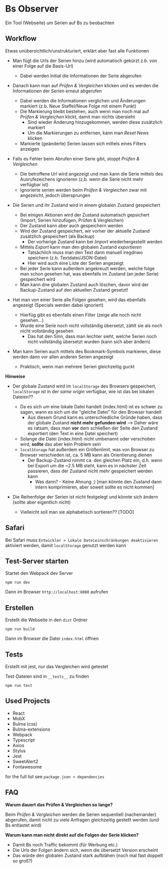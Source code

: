 # Bs Observer

Ein Tool (Webseite) um Serien auf Bs zu beobachten


## Workflow

Etwas unübersichtlich/unstrukturiert, erklärt aber fast alle Funktionen

- Man fügt die Urls der Serien hinzu (wird automatisch gekürzt z.b. von einer Folge auf die Basis-Url)
  - Dabei werden initial die Informationen der Serie abgerufen
- Danach kann man auf *Prüfen & Vergleichen* klicken und es werden die Informationen der Serien erneut abgerufen
  - Dabei werden die Informationen verglichen und Änderungen markiert (z.b. Neue Staffel/Neue Folge mit einem Punkt)
  - Die Markierung bleibt bestehen, auch wenn man noch mal auf *Prüfen & Vergleichen* klickt, damit man nichts übersieht
    - Sind wieder Änderung hinzugekommen, werden diese zusätzlich markiert
    - Um die Markierungen zu entfernen, kann man *Reset News* klicken
  - Markierte (geänderte) Serien lassen sich mittels eines Filters anzeigen

- Falls es Fehler beim Abrufen einer Serie gibt, stoppt *Prüfen & Vergleichen*
  - Die betroffene Url wird angezeigt und man kann die Serie mittels des Ausrufezeichens ignorieren (z.b. wenn die Serie nicht mehr verfügbar ist)
  - Ignorierte serien werden beim *Prüfen & Vergleichen* zwar mit angezeicht, jedoch übersprungen
- Die Serien und ihr Zustand wird in einem globalen Zustand gespeichert
  - Bei einigen Aktionen wird der Zustand automatisch gepsichert (Import, Serien hinzufügen, Prüfen & Vergleichen)
  - Der Zustand kann aber auch gespeichern werden
  - Wird der Zustand gespeichert, wir vorher der aktuelle Zustand zusätzlich gespeichert (als Backup)
    - Der vorherige Zustand kann bei *Import* wiederhergestellt werden
  - Mittels *Export* kann man den globalen Zustand *exportieren*
    - Tatsächlich muss man den Text dann manuell iregdnwo speichern (z.b. Textdatei/JSON-Datei)
    - Hier wird auch eine Liste der Serien angezeigt
  - Bei jeder Serie kann außerdem angekreuzt werden, welche folge man schon gesehen hat, was ebenfalls im Zustand (an jeder Serie) gespeichert wird
  - Man kann dne globalen Zustand auch löschen, davor wird der Backup-Zustand auf den aktuellen Zustand gesetzt!

- Hat man von einer Serie alle Folgen gesehen, wird das ebenfalls angezeigt (Specials werden dabei ignoriert)
  - Hierfüg gibt es ebenfalls einen Filter (zeige alle noch nicht gesehen...)
  - Wurde eine Serie noch nicht vollständig übersetzt, zählt sie als noch nicht vollständig gesehen
    - Das hat den Sinn, dass man leichter sieht, welche Serien noch nicht vollständig übersetzt wurden (kann sich aber ändern)

- Man kann Serien auch mittels des Bookmark-Symbols markieren, diese werden dann vor allen anderen Serien angezeigt
  - Praktisch, wenn man mehrere Serien gleichzeitig guckt

**Hinweise**

- Der globale Zustand wird im `localStorage` des Browsers gespeichert, `localStorage` ist in der *same origin* verfügbar, wie ist das bei lokalen Dateien??
  - Da es sich um eine lokale Datei handelt (index.html) ist es schwer zu sagen, wann es sich um die "gleiche Datei" für den Browser handelt
    - Aus diesem Grund kann es unterschiedliche Gründe haben, dass der globale Zustand **nicht mehr gefunden wird**
    --> Daher wäre es ratsam, dass man **vor** dem schließen der Seite den Zustand exportiert (den Text in eine Datei speichert)
  - Solange die Datei (index.html) nicht umbenannt oder verschoben wird, **sollte** das aber kein Problem sein
  - `localStorage` hat außerdem ein Größenlimit, was von Browser zu Browser verschieden ist, ca. 5 MB kann als Orientierung dienen
    - Der Backup-Zustand nimmt ca. den gleichen Platz ein, d.h. wenn bei Export um die ~2.5 MB steht, kann es in nächster Zeit passieren, dass der Zustand nicht mehr gespeichert werden kann
      - Was dann? - Keine Ahnung ;) [man könnte den Zustand dann intern komprimieren, aber soweit sollte es nicht kommen]

- Die Reihenfolge der Serien ist nicht festgelegt und könnte sich ändern (sollte aber eigentlich nicht)
  - Vielleicht soll man sie alphabetisch sortieren?? [TODO]


## Safari

Bei Safari muss `Entwickler > Lokale Dateieinschränkungen deaktivieren` aktiviert werden, damit `localStorage` genutzt werden kann

## Test-Server starten

Startet den Webpack dev Server

```
npm run dev
```

Dann im Browser `http://localhost:8080` aufrufen

## Erstellen

Erstellt die Webseite in den `dist` Ordner

```
npm run build
```

Dann im Browser die Datei `index.html` öffnen

## Tests

Erstellt mit jest, nur das Vergleichen wird getestet

Test-Dateien sind in `__tests__` zu finden

```
npm run test
```

## Used Projects

- React
- MobX
- Bulma (css)
- Bulma-extensions
- Webpack
- Typescript
- Axios
- Stylus
- Jest
- SweetAlert2
- Fontawesome

for the full list see `package.json > dependencies`

## FAQ

**Warum dauert das Prüfen & Vergleichen so lange?**

Beim *Prüfen & Vergleichen* werden die Serien sequentiell (nacheinander) abgerufen, damit nicht zu viele Anfragen gleichzeitig gestellt werden (und Bs entlastet wird)

**Warum kann man nicht direkt auf die Folgen der Serie klicken?**

- Damit Bs noch Traffic bekommt (für Werbung etc.)
- Die Urls der Folgen ändern sich, wenn die übersetzt Version erscheint
- Das würde den globalen Zustand stark aufblähen (noch mal fast doppelt so groß?)